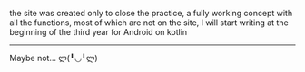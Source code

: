 the site was created only to close the practice, a fully working concept with all the functions, most of which are not on the site, I will start writing at the beginning of the third year for Android on kotlin
<br><hr>Maybe not... ლ(╹◡╹ლ)
